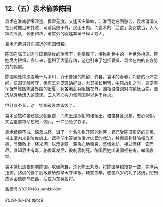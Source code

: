 ## 12.（五）袁术偷袭陈国
袁术在淮南骄奢淫逸、挥霍无度，又逢天灾旱蝗，江淮百姓穷困愁苦，袁术偏偏又在此时被吕布打败，可谓兵败于外，民困于内。而袁术的「后宫」美女数百，人人锦衣玉食，依旧如故，可宫外的百姓甚至已经人吃人。



袁术无奈只好向邻近的陈国借粮。



陈国在陈王刘宠与国相骆俊的治理下，物阜民丰，堪称乱世中的一片世外桃源，百姓尽力耕织，多年来，囤积了大量存粮，这也引来了包括曹操、袁术在内的各方势力的觊觎。



陈国地处中原腹地一片平川，介于曹操的陈留、许县，袁术的寿春，刘备的小沛之间。陈国无险可守，但陈王刘宠自幼好武，尤其擅长用弩，中原战乱之时，刘宠率军据守陈国陈县外围的阳夏，将各地乱兵阻挡在外，国相骆俊则对内镇抚百姓，赈济从外地流入的流民。二人齐心协力使陈国得以免于兵火。



但好景不长，这一切都被袁术毁灭了。



袁术公然称帝已是汉朝叛逆，而陈王是汉朝的诸侯王，骆俊身食汉禄，忠心汉朝，又岂能借粮给逆贼，因此，一口回绝了袁术。



袁术借粮不成，恼羞成怒，派了一个名叫张开阳的刺客，冒充受陈国赈济的灾民，带上酒肉来到骆俊府上，谎称前来答谢骆俊对灾民的救济，并假意称赞骆相的恩德，当面敬上一杯米酒，以示谢意。骆俊心地善良，盛情难却，接过酒杯一饮而尽。谁知酒中有毒，骆俊毒发后，被刺客刺死。陈国百姓听说国相被害，举国哀恸。



袁术乘机连夜偷袭陈国，攻破陈县，杀死陈王刘宠，将陈国存粮抢掠一空，并纵兵抢掠。骆俊的妻子后改嫁给豫章太守华歆。建安五年，骆俊八岁的儿子骆统，回到故乡会稽郡乌伤县，后成为东吴名将。



备案号:YX01P46ajjemkkKdm


###### 2020-06-04 09:49
